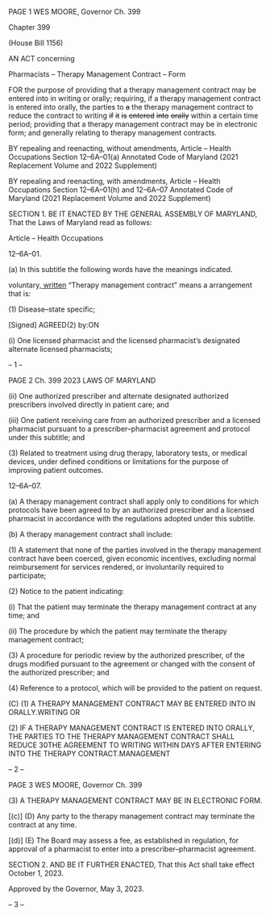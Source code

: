 PAGE 1
WES MOORE, Governor Ch. 399

Chapter 399

(House Bill 1156)

AN ACT concerning

Pharmacists – Therapy Management Contract – Form

FOR the purpose of providing that a therapy management contract may be entered into in
writing or orally; requiring, if a therapy management contract is entered into orally,
the parties to ~~a~~ the therapy management contract to reduce the contract to writing
~~if~~ ~~it~~ ~~is~~ ~~entered~~ ~~into~~ ~~orally~~ within a certain time period; providing that a therapy
management contract may be in electronic form; and generally relating to therapy
management contracts.

BY repealing and reenacting, without amendments,
Article – Health Occupations
Section 12–6A–01(a)
Annotated Code of Maryland
(2021 Replacement Volume and 2022 Supplement)

BY repealing and reenacting, with amendments,
Article – Health Occupations
Section 12–6A–01(h) and 12–6A–07
Annotated Code of Maryland
(2021 Replacement Volume and 2022 Supplement)

SECTION 1. BE IT ENACTED BY THE GENERAL ASSEMBLY OF MARYLAND,
That the Laws of Maryland read as follows:

Article – Health Occupations

12–6A–01.

(a) In this subtitle the following words have the meanings indicated.

voluntary[, written](h) “Therapy management contract” means a arrangement
that is:

(1) Disease–state specific;

[Signed] AGREED(2) by:ON

(i) One licensed pharmacist and the licensed pharmacist’s
designated alternate licensed pharmacists;

– 1 –

PAGE 2
Ch. 399 2023 LAWS OF MARYLAND

(ii) One authorized prescriber and alternate designated authorized
prescribers involved directly in patient care; and

(iii) One patient receiving care from an authorized prescriber and a
licensed pharmacist pursuant to a prescriber–pharmacist agreement and protocol under
this subtitle; and

(3) Related to treatment using drug therapy, laboratory tests, or medical
devices, under defined conditions or limitations for the purpose of improving patient
outcomes.

12–6A–07.

(a) A therapy management contract shall apply only to conditions for which
protocols have been agreed to by an authorized prescriber and a licensed pharmacist in
accordance with the regulations adopted under this subtitle.

(b) A therapy management contract shall include:

(1) A statement that none of the parties involved in the therapy
management contract have been coerced, given economic incentives, excluding normal
reimbursement for services rendered, or involuntarily required to participate;

(2) Notice to the patient indicating:

(i) That the patient may terminate the therapy management
contract at any time; and

(ii) The procedure by which the patient may terminate the therapy
management contract;

(3) A procedure for periodic review by the authorized prescriber, of the
drugs modified pursuant to the agreement or changed with the consent of the authorized
prescriber; and

(4) Reference to a protocol, which will be provided to the patient on request.

(C) (1) A THERAPY MANAGEMENT CONTRACT MAY BE ENTERED INTO IN
ORALLY.WRITING OR

(2) IF A THERAPY MANAGEMENT CONTRACT IS ENTERED INTO
ORALLY, THE PARTIES TO THE THERAPY MANAGEMENT CONTRACT SHALL REDUCE
30THE AGREEMENT TO WRITING WITHIN DAYS AFTER ENTERING INTO THE THERAPY
CONTRACT.MANAGEMENT

– 2 –

PAGE 3
WES MOORE, Governor Ch. 399

(3) A THERAPY MANAGEMENT CONTRACT MAY BE IN ELECTRONIC
FORM.

[(c)] (D) Any party to the therapy management contract may terminate the
contract at any time.

[(d)] (E) The Board may assess a fee, as established in regulation, for approval
of a pharmacist to enter into a prescriber–pharmacist agreement.

SECTION 2. AND BE IT FURTHER ENACTED, That this Act shall take effect
October 1, 2023.

Approved by the Governor, May 3, 2023.

– 3 –